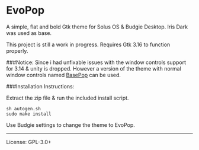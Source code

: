 EvoPop
====

A simple, flat and bold Gtk theme for Solus OS & Budgie Desktop.
Iris Dark was used as base.

This project is still a work in progress.
Requires Gtk 3.16 to function properly.

###Notice:
Since i had unfixable issues with the window controls support for 3.14 & unity is dropped.
However a version of the theme with normal window controls named [BasePop](https://github.com/poltertec/basepop-gtk-theme) can be used.

###Installation Instructions:

Extract the zip file & run the included install script.

    sh autogen.sh
    sudo make install

Use Budgie settings to change the theme to EvoPop.

---

License: GPL-3.0+
